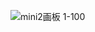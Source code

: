 ![mini2画板 1-100](https://github.com/jessica-z6/Synthetic-Relationships/assets/145166338/f3badc2a-1608-454c-9570-2ccde22bd944)
